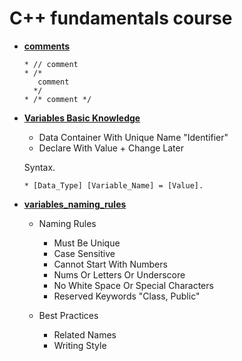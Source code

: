 # C++ fundamentals course

* [**comments**](./comments) 
	
	  * // comment
	  * /* 
	     comment
	    */
	  * /* comment */

* [**Variables Basic Knowledge**](./variables_basic_knowledge) 
	
	 * Data Container With Unique Name "Identifier"
	 * Declare With Value + Change Later
	
	Syntax.

	  * [Data_Type] [Variable_Name] = [Value].

* [**variables_naming_rules**](./variables_naming_rules)


	* Naming Rules
	  * Must Be Unique
	  * Case Sensitive
	  * Cannot Start With Numbers
	  * Nums Or Letters Or Underscore
	  * No White Space Or Special Characters
	  * Reserved Keywords "Class, Public"

	* Best Practices
	  * Related Names
	  * Writing Style
